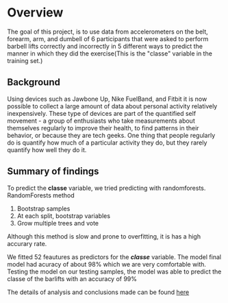 # Overview

The goal of this project, is to use data from accelerometers on the belt, forearm, arm, and dumbell of 6 participants that were asked to perform barbell lifts correctly and incorrectly in 5 different ways to predict the manner in which they did the exercise(This is the "classe" variable in the training set.)

## Background

Using devices such as Jawbone Up, Nike FuelBand, and Fitbit it is now possible to collect a large amount of data about personal activity relatively inexpensively. These type of devices are part of the quantified self movement - a group of enthusiasts who take measurements about themselves regularly to improve their health, to find patterns in their behavior, or because they are tech geeks. One thing that people regularly do is quantify how much of a particular activity they do, but they rarely quantify how well they do it. 
## Summary of findings

To predict the __classe__ variable, we tried predicting with randomforests. RandomForests method 

1. Bootstrap samples
2. At each split, bootstrap variables
3. Grow multiple trees and vote

Although this method is slow and prone to overfitting, it is has a high accurary rate. 

We fitted 52 feautures as predictors for the ___classe___ variable. The model final model had acuracy of about 98% which we are very comfortable with. Testing the model on our testing samples, the model was able to predict the classe of the barlifts with an accuracy of 99%

The details of analysis and conclusions made can be found [here](https://sherrypha.github.io/Practical-Machine-Learning/Prediction_Assignment.html)
